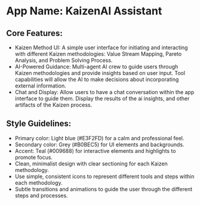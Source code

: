 # **App Name**: KaizenAI Assistant

## Core Features:

- Kaizen Method UI: A simple user interface for initiating and interacting with different Kaizen methodologies: Value Stream Mapping, Pareto Analysis, and Problem Solving Process.
- AI-Powered Guidance: Multi-agent AI crew to guide users through Kaizen methodologies and provide insights based on user input. Tool capabilities will allow the AI to make decisions about incorporating external information.
- Chat and Display: Allow users to have a chat conversation within the app interface to guide them. Display the results of the ai insights, and other artifacts of the Kaizen process.

## Style Guidelines:

- Primary color: Light blue (#E3F2FD) for a calm and professional feel.
- Secondary color: Grey (#B0BEC5) for UI elements and backgrounds.
- Accent: Teal (#009688) for interactive elements and highlights to promote focus.
- Clean, minimalist design with clear sectioning for each Kaizen methodology.
- Use simple, consistent icons to represent different tools and steps within each methodology.
- Subtle transitions and animations to guide the user through the different steps and processes.